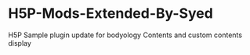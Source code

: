 # H5P-Mods-Extended-By-Syed
H5P Sample plugin update for bodyology Contents and custom contents display
